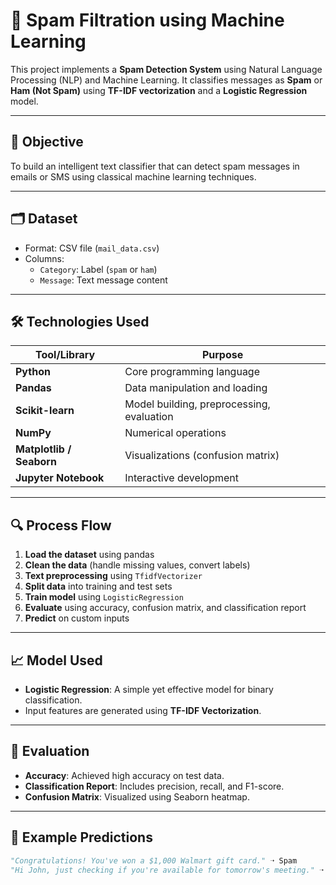 # 📧 Spam Filtration using Machine Learning

This project implements a **Spam Detection System** using Natural Language Processing (NLP) and Machine Learning. It classifies messages as **Spam** or **Ham (Not Spam)** using **TF-IDF vectorization** and a **Logistic Regression** model.

---

## 🧠 Objective

To build an intelligent text classifier that can detect spam messages in emails or SMS using classical machine learning techniques.

---

## 🗂️ Dataset

- Format: CSV file (`mail_data.csv`)
- Columns:
  - `Category`: Label (`spam` or `ham`)
  - `Message`: Text message content

---

## 🛠️ Technologies Used

| Tool/Library | Purpose |
|--------------|---------|
| **Python** | Core programming language |
| **Pandas** | Data manipulation and loading |
| **Scikit-learn** | Model building, preprocessing, evaluation |
| **NumPy** | Numerical operations |
| **Matplotlib / Seaborn** | Visualizations (confusion matrix) |
| **Jupyter Notebook** | Interactive development |

---

## 🔍 Process Flow

1. **Load the dataset** using pandas  
2. **Clean the data** (handle missing values, convert labels)  
3. **Text preprocessing** using `TfidfVectorizer`  
4. **Split data** into training and test sets  
5. **Train model** using `LogisticRegression`  
6. **Evaluate** using accuracy, confusion matrix, and classification report  
7. **Predict** on custom inputs  

---

## 📈 Model Used

- **Logistic Regression**: A simple yet effective model for binary classification.  
- Input features are generated using **TF-IDF Vectorization**.

---

## 🧪 Evaluation

- **Accuracy**: Achieved high accuracy on test data.  
- **Classification Report**: Includes precision, recall, and F1-score.  
- **Confusion Matrix**: Visualized using Seaborn heatmap.

---

## 🔮 Example Predictions

```python
"Congratulations! You've won a $1,000 Walmart gift card." ➝ Spam  
"Hi John, just checking if you're available for tomorrow's meeting." ➝ Ham
```
